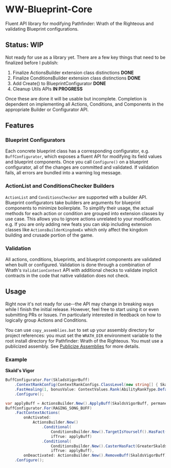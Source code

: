 # WW-Blueprint-Core

Fluent API library for modifying Pathfinder: Wrath of the Righteous and validating Blueprint configurations.

## Status: WIP

Not ready for use as a library yet. There are a few key things that need to be finalized before I
publish:

1. Finalize ActionsBuilder extension class distinctions **DONE**
2. Finalize ConditionsBuilder extension class distinctions **DONE**
3. Add Create() to BlueprintConfigurator **DONE**
4. Cleanup Utils APIs **IN PROGRESS**

Once these are done it will be usable but incomplete. Completion is dependent on implementing all
Actions, Conditions, and Components in the appropriate Builder or Configurator API.

## Features

### Blueprint Configurators

Each concrete blueprint class has a corresponding configurator, e.g. `BuffConfigurator`, which exposes a fluent API for modifying its field values and blueprint components. Once you call `Configure()` on a blueprint configurator, all of the changes are committed and validated. If validation fails, all errors are bundled into a warning log message.

### ActionList and ConditionsChecker Builders

`ActionList` and `ConditionsChecker` are supported with a builder API. Blueprint configurators take builders are arguments for blueprint components to minimize boilerplate. To simplify their usage, the actual methods for each action or condition are grouped into extension classes by use case. This allows you to ignore actions unrelated to your modification. e.g. If you are only adding new feats you can skip including extension classes like `ActionsBuilderKingdomEx` which only affect the kingdom building and crusade portion of the game.

### Validation

All actions, conditions, blueprints, and blueprint components are validated when built or configured. Validation is done through a combination of Wrath's `ValidationContext` API with additional checks to validate implicit contracts in the code that native validation does not check.

## Usage

Right now it's not ready for use--the API may change in breaking ways while I finish the initial release. However, feel free to start using it or even submitting PRs or Issues. I'm particularly interested in feedback on how to logically group Actions and Conditions.

You can use `copy_assemblies.bat` to set up your assembly directory for project references: you must set the `WRATH_DIR` environment variable to the root install directory for Pathfinder: Wrath of the Righteous. You must use a publicized assembly. See [Publicize Assemblies](https://github.com/TylerGoeringer/OwlcatModdingWiki/wiki/Publicise-Assemblies) for more details.

### Example
**Skald's Vigor**
```C#
BuffConfigurator.For(SkladsVigorBuff)
    .ContextRankConfig(ContextRankConfigs.ClassLevel(new string[] { SkaldClass }).DivideByThenDoubleThenAdd1(8))
    .FastHealing(1, bonusValue: ContextValues.Rank(AbilityRankType.Default))
    .Configure();

var applyBuff = ActionsBuilder.New().ApplyBuff(SkaldsVigorBuff, permanent: true, dispellable: false);
BuffConfigurator.For(RAGING_SONG_BUFF)
    .FactContextActions(
        onActivated:
            ActionsBuilder.New()
                .Conditional(
                    ConditionsBuilder.New().TargetIsYourself().HasFact(SkaldsVigor),
                    ifTrue: applyBuff)
                .Conditional(
                    ConditionsBuilder.New().CasterHasFact(GreaterSkaldsVigor),
                    ifTrue: applyBuff),
        onDeactivated: ActionsBuilder.New().RemoveBuff(SkaldsVigorBuff))
    .Configure();
```
